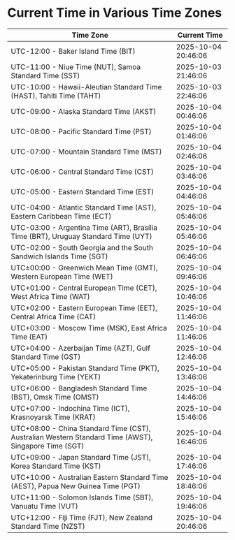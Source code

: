 # Current Time in Various Time Zones

| Time Zone | Current Time |
|-----------|--------------|
| UTC-12:00 - Baker Island Time (BIT) | 2025-10-04 20:46:06 |
| UTC-11:00 - Niue Time (NUT), Samoa Standard Time (SST) | 2025-10-03 21:46:06 |
| UTC-10:00 - Hawaii-Aleutian Standard Time (HAST), Tahiti Time (TAHT) | 2025-10-03 22:46:06 |
| UTC-09:00 - Alaska Standard Time (AKST) | 2025-10-04 00:46:06 |
| UTC-08:00 - Pacific Standard Time (PST) | 2025-10-04 01:46:06 |
| UTC-07:00 - Mountain Standard Time (MST) | 2025-10-04 02:46:06 |
| UTC-06:00 - Central Standard Time (CST) | 2025-10-04 03:46:06 |
| UTC-05:00 - Eastern Standard Time (EST) | 2025-10-04 04:46:06 |
| UTC-04:00 - Atlantic Standard Time (AST), Eastern Caribbean Time (ECT) | 2025-10-04 05:46:06 |
| UTC-03:00 - Argentina Time (ART), Brasília Time (BRT), Uruguay Standard Time (UYT) | 2025-10-04 05:46:06 |
| UTC-02:00 - South Georgia and the South Sandwich Islands Time (SGT) | 2025-10-04 06:46:06 |
| UTC±00:00 - Greenwich Mean Time (GMT), Western European Time (WET) | 2025-10-04 09:46:06 |
| UTC+01:00 - Central European Time (CET), West Africa Time (WAT) | 2025-10-04 10:46:06 |
| UTC+02:00 - Eastern European Time (EET), Central Africa Time (CAT) | 2025-10-04 11:46:06 |
| UTC+03:00 - Moscow Time (MSK), East Africa Time (EAT) | 2025-10-04 11:46:06 |
| UTC+04:00 - Azerbaijan Time (AZT), Gulf Standard Time (GST) | 2025-10-04 12:46:06 |
| UTC+05:00 - Pakistan Standard Time (PKT), Yekaterinburg Time (YEKT) | 2025-10-04 13:46:06 |
| UTC+06:00 - Bangladesh Standard Time (BST), Omsk Time (OMST) | 2025-10-04 14:46:06 |
| UTC+07:00 - Indochina Time (ICT), Krasnoyarsk Time (KRAT) | 2025-10-04 15:46:06 |
| UTC+08:00 - China Standard Time (CST), Australian Western Standard Time (AWST), Singapore Time (SGT) | 2025-10-04 16:46:06 |
| UTC+09:00 - Japan Standard Time (JST), Korea Standard Time (KST) | 2025-10-04 17:46:06 |
| UTC+10:00 - Australian Eastern Standard Time (AEST), Papua New Guinea Time (PGT) | 2025-10-04 18:46:06 |
| UTC+11:00 - Solomon Islands Time (SBT), Vanuatu Time (VUT) | 2025-10-04 19:46:06 |
| UTC+12:00 - Fiji Time (FJT), New Zealand Standard Time (NZST) | 2025-10-04 20:46:06 |
